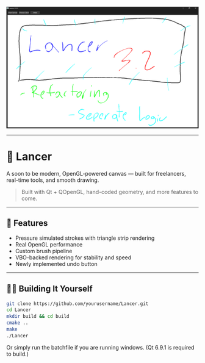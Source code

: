 <!-- Screenshot -->
<p align="center">
  <img src="assets/screenshot.png" alt="App Screenshot" width="700"/>
</p>

---

# 🎨 Lancer

A soon to be modern, OpenGL-powered canvas — built for freelancers, real-time tools, and smooth drawing.

> Built with Qt + QOpenGL, hand-coded geometry, and more features to come.

---

## 🚀 Features

- Pressure simulated strokes with triangle strip rendering
- Real OpenGL performance
- Custom brush pipeline
- VBO-backed rendering for stability and speed
- Newly implemented undo button

---

## 🧑‍💻 Building It Yourself

```bash
git clone https://github.com/yourusername/Lancer.git
cd Lancer
mkdir build && cd build
cmake ..
make
./Lancer
```

Or simply run the batchfile if you are running windows. (Qt 6.9.1 is required to build.)

